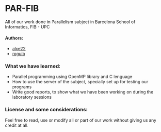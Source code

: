 # PAR-FIB
All of our work done in Parallelism subject in Barcelona School of Informatics, FIB - UPC

#### Authors:

* [alxe22](https://github.com/alxe22)
* [roguib](https://github.com/roguib)

### What we have learned:

* Parallel programming using OpenMP library and C lenguage
* How to use the server of the subject, specially set up for testing our programs
* Write good reports, to show what we have been working on during the laboratory sessions

### License and some considerations:
Feel free to read, use or modify all or part of our work without giving us any credit at all.
